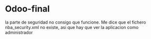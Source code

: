 # Odoo-final
la parte de seguridad no consigo que funcione. Me dice que el fichero nba_security.xml no existe, asi que hay que ver la aplicacion como administrador
